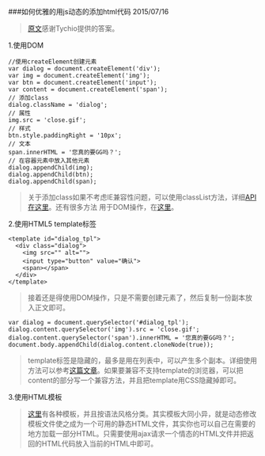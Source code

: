 ###如何优雅的用js动态的添加html代码 2015/07/16

>[原文](http://segmentfault.com/q/1010000000312781&sa=U&ei=r2deU9qOGM6iyAS79YHIDg&ved=0CGMQFjAK&usg=AFQjC)感谢Tychio提供的答案。

1.使用DOM

    //使用createElement创建元素
    var dialog = document.createElement('div');
    var img = document.createElement('img');
    var btn = document.createElement('input');
    var content = document.createElement('span');
    // 添加class
    dialog.className = 'dialog';
    // 属性
    img.src = 'close.gif';
    // 样式
    btn.style.paddingRight = '10px';
    // 文本
    span.innerHTML = '您真的要GG吗？';
    // 在容器元素中放入其他元素
    dialog.appendChild(img);
    dialog.appendChild(btn);
    dialog.appendChild(span);
    
>关于添加class如果不考虑IE兼容性问题，可以使用classList方法，详细[API在这里](https://developer.mozilla.org/en-US/docs/Web/API/Element/classList)。还有很多方法     用于DOM操作，在[这里](http://www.w3school.com.cn/htmldom/dom_methods.asp)。

2.使用HTML5 template标签

    <template id="dialog_tpl">
      <div class="dialog">
        <img src="" alt="">
        <input type="button" value="确认">
        <span></span>
      </div>
    </template>
>接着还是得使用DOM操作，只是不需要创建元素了，然后复制一份副本放入正文即可。

    var dialog = document.querySelector('#dialog_tpl');
    dialog.content.querySelector('img').src = 'close.gif';
    dialog.content.querySelector('span').innerHTML = '您真的要GG吗？';
    document.body.appendChild(dialog.content.cloneNode(true));
    
>template标签是隐藏的，最多是用在列表中，可以产生多个副本。详细使用方法可以参考[这篇文章](http://www.html5rocks.com/en/tutorials/webcomponents/template/?redirect_from_locale=zh)。如果要兼容不支持template的浏览器，可以把content的部分写一个兼容方法，并且把template用CSS隐藏掉即可。

3.使用HTML模板

>[这里](https://developer.mozilla.org/en-US/docs/JavaScript_templates)有各种模板，并且按语法风格分类。其实模板大同小异，就是动态修改模板文件使之成为一个可用的静态HTML文件，其实你也可以自己在需要的地方加载一部分HTML。只需要使用ajax请求一个情态的HTML文件并把返回的HTML代码放入当前的HTML中即可。
